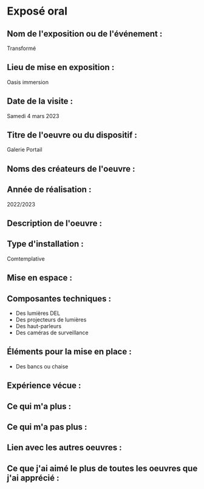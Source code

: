 # Exposé oral 

## Nom de l'exposition ou de l'événement :
Transformé 

## Lieu de mise en exposition :
Oasis immersion

## Date de la visite :
Samedi 4 mars 2023

## Titre de l'oeuvre ou du dispositif :
Galerie Portail

## Noms des créateurs de l'oeuvre :


## Année de réalisation :
2022/2023

## Description de l'oeuvre :

## Type d'installation : 
Comtemplative

## Mise en espace :


## Composantes techniques :
- Des lumières DEL
- Des projecteurs de lumières
- Des haut-parleurs 
- Des caméras de surveillance 

## Éléments pour la mise en place :
- Des bancs ou chaise
 
 ## Expérience vécue :
 
 ## Ce qui m'a plus :
 
 ## Ce qui m'a pas plus :

## Lien avec les autres oeuvres :

## Ce que j'ai aimé le plus de toutes les oeuvres que j'ai apprécié :
